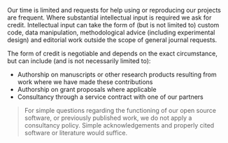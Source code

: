 Our time is limited and requests for help using or reproducing our projects are frequent. 
Where substantial intellectual input is required we ask for credit. 
Intellectual input can take the form of (but is not limited to) custom code, 
data manipulation, methodological advice (including experimental design) and 
editorial work outside the scope of general journal requests.

The form of credit is negotiable and depends on the exact circumstance, but can include (and is not necessarily limited to):

- Authorship on manuscripts or other research products resulting from work where we have made these contributions
- Authorship on grant proposals where applicable
- Consultancy through a service contract with one of our partners

> For simple questions regarding the functioning of our open source software, or previously published work, 
> we do not apply a consultancy policy. Simple acknowledgements and properly cited software or literature would suffice.
